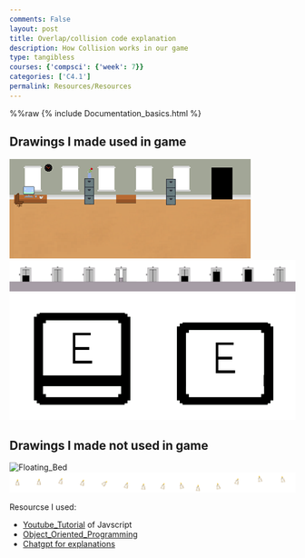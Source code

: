 ```yaml
---
comments: False
layout: post
title: Overlap/collision code explanation 
description: How Collision works in our game
type: tangibless
courses: {'compsci': {'week': 7}}
categories: ['C4.1']
permalink: Resources/Resources
---
```

%%raw
{% include Documentation_basics.html %}


 ## Drawings I made used in game
![office](/images/officeroom4.png)
![Elevator](/images/Elevator_Up.png)
![EKeySprite](/images/EKeySprite.png)

## Drawings I made not used in game
![Floating_Bed](/images/floatingBed-sprite.png)
![Candle_Sprite](/images/Game/candle-sprite.png)




Resourcse I used: 
- [Youtube_Tutorial](https://www.youtube.com/watch?v=SBmSRK3feww) of Javscript
- [Object_Oriented_Programming](https://www.youtube.com/watch?v=SBmSRK3feww)
- [Chatgpt for explanations](https://chat.openai.com/share/0bd956e5-b809-49ec-ab77-bc33d2c96da2) 




